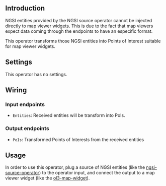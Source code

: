 ## Introduction

NGSI entities provided by the NGSI source operator cannot be injected directly
to map viewer widgets. This is due to the fact that map viewers expect data
coming through the endpoints to have an especific format.

This operator transforms those NGSI entities into Points of Interest suitable
for map viewer widgets.

## Settings

This operator has no settings.

## Wiring

### Input endpoints

- `Entities`: Received entities will be transform into PoIs.

### Output endpoints

- `PoIs`: Transformed Points of Interests from the received entities

## Usage

In order to use this operator, plug a source of NGSI entities (like the [ngsi-source-operator](https://github.com/wirecloud-fiware/ngsi-source-operator)) to the operator input, and connect the output to a map viewer widget (like the [ol3-map-widget](https://github.com/Wirecloud/ol3-map-widget)).
